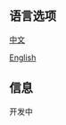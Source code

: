 ## 语言选项
[中文](https://github.com/cekys/filecheck/blob/master/README.zh_CN.md)

[English](https://github.com/cekys/filecheck/blob/master/README.md)

## 信息
开发中
